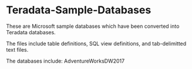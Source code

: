 # Teradata-Sample-Databases
These are Microsoft sample databases which have been converted into Teradata databases.

The files include table definitions, SQL view definitions, and tab-delimitted text files.

The databases include:
  AdventureWorksDW2017
